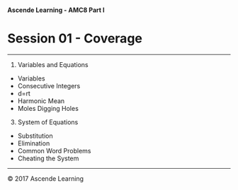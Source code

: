 #### Ascende Learning - AMC8 Part I
# Session 01 - Coverage
- - - 

1. Variables and Equations
  - Variables
  - Consecutive Integers
  - d=rt
  - Harmonic Mean
  - Moles Digging Holes
3. System of Equations
  - Substitution
  - Elimination
  - Common Word Problems
  - Cheating the System
  
  
- - - 
<div class="footer">
    &copy; 2017 Ascende Learning
</div>

